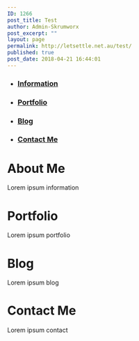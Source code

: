 ```yaml
---
ID: 1266
post_title: Test
author: Admin-Skrumworx
post_excerpt: ""
layout: page
permalink: http://letsettle.net.au/test/
published: true
post_date: 2018-04-21 16:44:01
---
```

<ul id="menu" >
    <li><a id="information-link" href="#"><h3> Information </h3> </a></li>
    <li><a id="portfolio-link" href="#"><h3> Portfolio </h3> </a></li> 
    <li><a id="blog-link" href="#"><h3> Blog </h3> </a></li>
    <li><a id="contact-link" href="#"><h3> Contact Me </h3> </a></li>
</ul>
                <h1> About Me </h1>
                <p> Lorem ipsum information </p>
                <h1> Portfolio </h1>
                <p> Lorem ipsum portfolio </p>
                <h1> Blog </h1>
                <p> Lorem ipsum blog </p>
                <h1> Contact Me </h1>
                <p> Lorem ipsum contact </p>